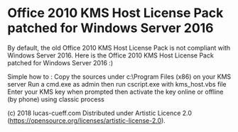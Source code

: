 # Office 2010 KMS Host License Pack patched for Windows Server 2016
By default, the old Office 2010 KMS Host License Pack is not compliant with Windows Server 2016.
Here is the Office 2010 KMS Host License Pack patched for Windows Server 2016 :)

Simple how to :
Copy the sources under c:\Program Files (x86) on your KMS server
Run a cmd.exe as admin then run cscript.exe with kms_host.vbs file
Enter your KMS key when prompted then activate the key online or offline (by phone) using classic process

(c) 2018 lucas-cueff.com Distributed under Artistic Licence 2.0 (https://opensource.org/licenses/artistic-license-2.0).
